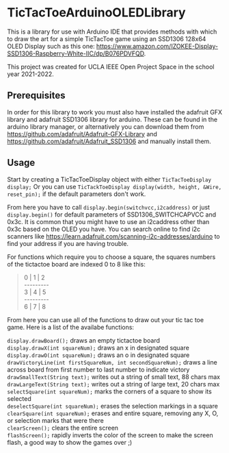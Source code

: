# TicTacToeArduinoOLEDLibrary

This is a library for use with Arduino IDE that provides methods with which to draw the art for a simple TicTacToe game using an SSD1306 128x64 OLED Display such as this one: https://www.amazon.com/IZOKEE-Display-SSD1306-Raspberry-White-IIC/dp/B076PDVFQD. 

This project was created for UCLA IEEE Open Project Space in the school year 2021-2022.

## Prerequisites

In order for this library to work you must also have installed the adafruit GFX library and adafruit SSD1306 library for arduino. These can be found in the arduino library manager, or alternatively you can download them from https://github.com/adafruit/Adafruit-GFX-Library and https://github.com/adafruit/Adafruit_SSD1306 and manually install them.

## Usage
Start by creating a TicTacToeDisplay object with either
`TicTacToeDisplay display;`
Or you can use `TicTackToeDisplay display(width, height, &Wire, reset_pin);` if the default parameters don't work.

From here you have to call `display.begin(switchvcc,i2caddress)` or just `display.begin()` for default parameters of SSD1306_SWITCHCAPVCC and 0x3c. It is common that you might have to use an i2caddress other than 0x3c based on the OLED you have. You can search online to find i2c scanners like https://learn.adafruit.com/scanning-i2c-addresses/arduino to find your address if you are having trouble.

For functions which require you to choose a square, the squares numbers of the tictactoe board are indexed 0 to 8 like this:

>   0 | 1 | 2<br>
>\---------<br>
>   3 | 4 | 5<br>
>\---------<br>
>   6 | 7 | 8

From here you can use all of the functions to draw out your tic tac toe game. Here is a list of the availabe functions:

`display.drawBoard();` draws an empty tictactoe board  
`display.drawX(int squareNum);` draws an x in designated square  
`display.drawO(int squareNum);` draws an o in designated square  
`drawVictoryLine(int firstSquareNum, int secondSquareNum);` draws a line across board from first number to last number to indicate victory  
`drawSmallText(String text);` writes out a string of small text, 88 chars max  
`drawLargeText(String text);` writes out a string of large text, 20 chars max  
 `selectSquare(int squareNum);` marks the corners of a square to show its selected  
 `deselectSquare(int squareNum);` erases the selection markings in a square  
 `clearSquare(int squareNum);` erases and entire square, removing any X, O, or selection marks that were there  
 `clearScreen();` clears the entire screen  
 `flashScreen();` rapidly inverts the color of the screen to make the screen flash, a good way to show the games over ;)  
